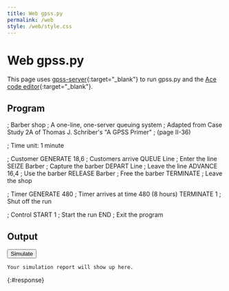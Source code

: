 ```yaml
---
title: Web gpss.py
permalink: /web
style: /web/style.css
---
```


# Web gpss.py
This page uses [gpss-server][gpss-server]{:target="_blank"} to run
gpss.py and the [Ace code editor][ace]{:target="_blank"}.

## Program

<div class="editor-container">
  <div id="editor" class="editor">; Barber shop
; A one-line, one-server queuing system
; Adapted from Case Study 2A of Thomas J. Schriber's "A GPSS Primer"
; (page II-36)

; Time unit: 1 minute

; Customer
        GENERATE    18,6        ; Customers arrive
        QUEUE       Line        ; Enter the line
        SEIZE       Barber      ; Capture the barber
        DEPART      Line        ; Leave the line
        ADVANCE     16,4        ; Use the barber
        RELEASE     Barber      ; Free the barber
        TERMINATE               ; Leave the shop

; Timer
        GENERATE    480         ; Timer arrives at time 480 (8 hours)
        TERMINATE   1           ; Shut off the run

; Control
        START       1           ; Start the run
        END                     ; Exit the program
</div>
</div>

## Output

<button id="simulateBtn">Simulate</button>

~~~
Your simulation report will show up here.
~~~
{:#response}

<script src="{{ '/web/ace/ace.js' | relative_url }}" type="text/javascript" charset="utf-8"></script>
<script src="{{ '/web/script.js' | relative_url }}" type="text/javascript" charset="utf-8"></script>

[gpss-server]: https://github.com/martendo/gpss-server
[ace]: https://ace.c9.io
